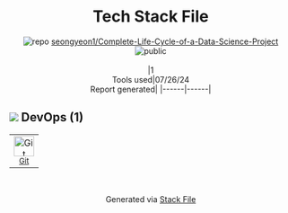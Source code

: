 <!--
&lt;--- Readme.md Snippet without images Start ---&gt;
## Tech Stack
seongyeon1/Complete-Life-Cycle-of-a-Data-Science-Project is built on the following main stack:



Full tech stack [here](/techstack.md)

&lt;--- Readme.md Snippet without images End ---&gt;

&lt;--- Readme.md Snippet with images Start ---&gt;
## Tech Stack
seongyeon1/Complete-Life-Cycle-of-a-Data-Science-Project is built on the following main stack:



Full tech stack [here](/techstack.md)

&lt;--- Readme.md Snippet with images End ---&gt;
-->
<div align="center">

# Tech Stack File
![](https://img.stackshare.io/repo.svg "repo") [seongyeon1/Complete-Life-Cycle-of-a-Data-Science-Project](https://github.com/seongyeon1/Complete-Life-Cycle-of-a-Data-Science-Project)![](https://img.stackshare.io/public_badge.svg "public")
<br/><br/>
|1<br/>Tools used|07/26/24 <br/>Report generated|
|------|------|
</div>

## <img src='https://img.stackshare.io/devops.svg'/> DevOps (1)
<table><tr>
  <td align='center'>
  <img width='36' height='36' src='https://img.stackshare.io/service/1046/git.png' alt='Git'>
  <br>
  <sub><a href="http://git-scm.com/">Git</a></sub>
  <br>
  <sub></sub>
</td>

</tr>
</table>

<br/>
<div align='center'>

Generated via [Stack File](https://github.com/marketplace/stack-file)

